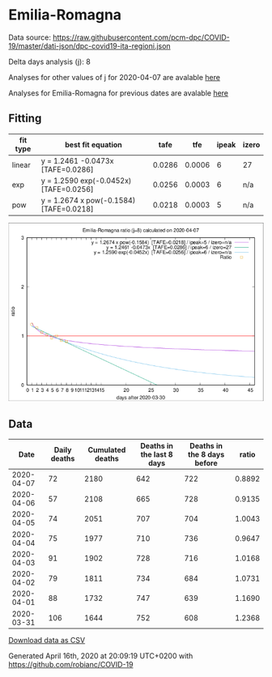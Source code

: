 # Emilia-Romagna

Data source: https://raw.githubusercontent.com/pcm-dpc/COVID-19/master/dati-json/dpc-covid19-ita-regioni.json

Delta days analysis (j): 8

Analyses for other values of j for 2020-04-07 are avalable [here](../2020-04-07/README.md)

Analyses for Emilia-Romagna for previous dates are avalable [here](../README.md)

## Fitting 
|fit type|best fit equation|tafe|tfe|ipeak|izero|
|-------|-----|--------|------|---|---|
|linear|y = 1.2461 -0.0473x  [TAFE=0.0286]|0.0286|0.0006|6|27|
|exp|y = 1.2590 exp(-0.0452x)  [TAFE=0.0256]|0.0256|0.0003|6|n/a|
|pow|y = 1.2674 x pow(-0.1584)  [TAFE=0.0218]|0.0218|0.0003|5|n/a|

![Plot](COVID-19_emilia-romagna_j8_2020-04-07.png)

## Data
|Date|Daily deaths|Cumulated deaths|Deaths in the last 8 days|Deaths in the 8 days before|ratio|
|----|----------|-----------|-------|--------------------|-----|
|2020-04-07|72|2180|642|722|0.8892|
|2020-04-06|57|2108|665|728|0.9135|
|2020-04-05|74|2051|707|704|1.0043|
|2020-04-04|75|1977|710|736|0.9647|
|2020-04-03|91|1902|728|716|1.0168|
|2020-04-02|79|1811|734|684|1.0731|
|2020-04-01|88|1732|747|639|1.1690|
|2020-03-31|106|1644|752|608|1.2368|

[Download data as CSV](COVID-19_emilia-romagna_j8_2020-04-07.csv)

Generated April 16th, 2020 at 20:09:19 UTC+0200 with https://github.com/robianc/COVID-19
